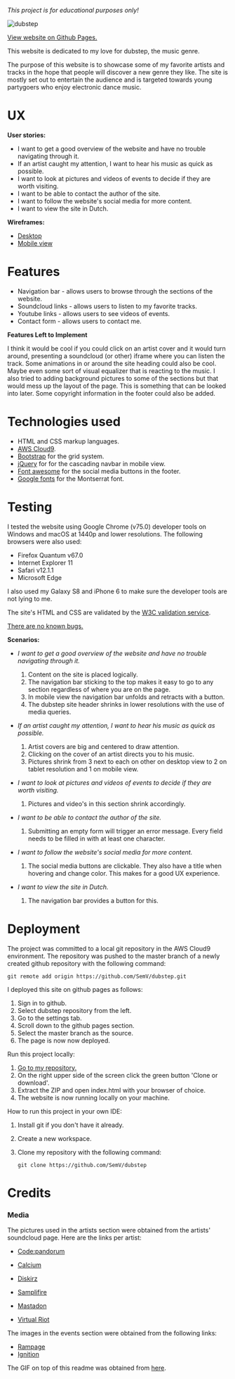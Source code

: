 *This project is for educational purposes only!*

![dubstep](https://data.whicdn.com/images/57739397/original.gif)


[View website on Github Pages.](https://semv.github.io/dubstep/)

This website is dedicated to my love for dubstep, the music genre.

The purpose of this website is to showcase some of my favorite artists and tracks in the hope that people will discover a new genre they like. The site is mostly set out to entertain the audience and is targeted towards young partygoers who enjoy electronic dance music.

# UX

**User stories:**

- I want to get a good overview of the website and have no trouble navigating through it.
- If an artist caught my attention, I want to hear his music as quick as possible.
- I want to look at pictures and videos of events to decide if they are worth visiting.
- I want to be able to contact the author of the site.
- I want to follow the website's social media for more content.
- I want to view the site in Dutch.

**Wireframes:**

- [Desktop](https://i.ibb.co/4m0Wj94/desktop.png)
- [Mobile view](https://i.ibb.co/9GSwqsH/mobile.png)

# Features

- Navigation bar - allows users to browse through the sections of the website.
- Soundcloud links - allows users to listen to my favorite tracks.
- Youtube links - allows users to see videos of events.
- Contact form - allows users to contact me.

**Features Left to Implement**

I think it would be cool if you could click on an artist cover and it would turn around, presenting a soundcloud (or other) iframe where you can listen the track. Some animations in or around the site heading could also be cool. Maybe even some sort of visual equalizer that is reacting to the music.
I also tried to adding background pictures to some of the sections but that would mess up the layout of the page. This is something that can be looked into later. 
Some copyright information in the footer could also be added.

# Technologies used

- HTML and CSS markup languages.
- [AWS Cloud9](https://aws.amazon.com/cloud9/).
- [Bootstrap](https://getbootstrap.com/) for the grid system.
- [jQuery](https://jquery.com/) for for the cascading navbar in mobile view.
- [Font awesome](https://fontawesome.com/) for the social media buttons in the footer.
- [Google fonts](https://fonts.google.com/) for the Montserrat font.

# Testing

I tested the website using Google Chrome (v75.0) developer tools on Windows and macOS at 1440p and lower resolutions. The following browsers were also used: 

- Firefox Quantum v67.0
- Internet Explorer 11
- Safari v12.1.1
- Microsoft Edge

I also used my Galaxy S8 and iPhone 6 to make sure the developer tools are not lying to me.

The site's HTML and CSS are validated by the [W3C validation service](https://validator.w3.org/).

<u>There are no known bugs.</u>

**Scenarios:**

- *I want to get a good overview of the website and have no trouble navigating through it.*

  1. Content on the site is placed logically.
  2.  The navigation bar sticking to the top makes it easy to go to any section regardless of where you are on the page. 
  3. In mobile view the navigation bar unfolds and retracts with a button.
  4. The dubstep site header shrinks in lower resolutions with the use of media queries.

- *If an artist caught my attention, I want to hear his music as quick as possible.*

  1. Artist covers are big and centered to draw attention.
  2. Clicking on the cover of an artist directs you to his music.
  3. Pictures shrink from 3 next to each on other on desktop view to 2 on tablet resolution and 1 on mobile view.

- *I want to look at pictures and videos of events to decide if they are worth visiting.*

  1. Pictures and video's in this section shrink accordingly.

- *I want to be able to contact the author of the site.*

  1. Submitting an empty form will trigger an error message. Every field needs to be filled in with at least one character.

- *I want to follow the website's social media for more content.*

  1. The social media buttons are clickable. They also have a title when hovering and change color. This makes for a good UX experience.

- *I want to view the site in Dutch.*

  1. The navigation bar provides a button for this.

# Deployment

The project was committed to a local git repository in the AWS Cloud9 environment. The repository was pushed to the master branch of a newly created github repository with the following command:

`git remote add origin https://github.com/SemV/dubstep.git`

I deployed this site on github pages as follows:

1. Sign in to github.
2. Select dubstep repository from the left.
3. Go to the settings tab.
4. Scroll down to the github pages section.
5. Select the master branch as the source.
6. The page is now now deployed.

Run this project locally:

1. [Go to my repository.](https://github.com/SemV/dubstep/)
2. On the right upper side of the screen click the green button 'Clone or download'.
3. Extract the ZIP and open index.html with your browser of choice.
4. The website is now running locally on your machine.

How to run this project in your own IDE:

1. Install git if you don't have it already.
2. Create a new workspace.
3. Clone my repository with the following command:

   `git clone https://github.com/SemV/dubstep`

# Credits

### Media

The pictures used in the artists section were obtained from the artists' soundcloud page. Here are the links per artist:
- [Code:pandorum](https://soundcloud.com/codepandorum/sets/gods-army-2) 
- [Calcium](https://soundcloud.com/calcium-dubs/sets/2018-free-dl)

- [Diskirz](https://soundcloud.com/diskirz/sets/sequence-ep-out-3-26-19-on) 

- [Samplifire](https://soundcloud.com/samplifire)

- [Mastadon](https://soundcloud.com/mastadontunes/sets/decimate-ep-out-now)
- [Virtual Riot](https://soundcloud.com/virtual-riot)

The images in the events section were obtained from the following links:

- [Rampage](https://www.festicket.com/nl/festivals/rampage/2019/)
- [Ignition](https://www.facebook.com/ignitioneventsnl/photos/a.273363119486773/559713754185040/?type=3&theater)


The GIF on top of this readme was obtained from [here](https://data.whicdn.com/images/57739397/original.gif).

